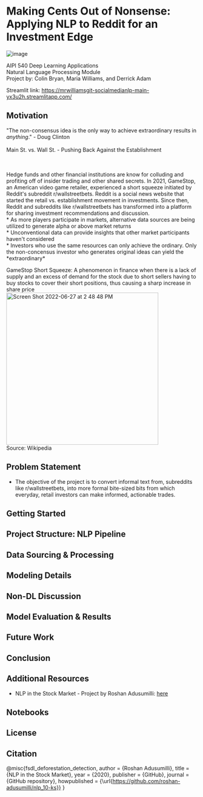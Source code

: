 # Making Cents Out of Nonsense: Applying NLP to Reddit for an Investment Edge
 ![image](https://user-images.githubusercontent.com/78511177/176003905-7eed8447-4bd7-43d5-98d0-ed475fe48a73.png)

AIPI 540 Deep Learning Applications
<br> Natural Language Processing Module
<br> Project by: Colin Bryan, Maria Williams, and Derrick Adam

Streamlit link: https://mrwilliamsgit-socialmedianlp-main-yx3u2h.streamlitapp.com/

Motivation
----------
"The non-consensus idea is the only way to achieve extraordinary results in *anything*." - Doug Clinton
<br> 
<br>
Main St. vs. Wall St. - Pushing Back Against the Establishment 
[](https://www.google.com/imgres?imgurl%3Dhttps%3A%2F%2Fimage.cnbcfm.com%2Fapi%2Fv1%2Fimage%2F39797041-wall_st_main_st_200.jpg%3Fv%3D1354732729%26w%3D1920%26h%3D1080%26imgrefurl%3Dhttps%3A%2F%2Fwww.cnbc.com%2F2010%2F12%2F29%2Fwall-street-and-suicide.html%26tbnid%3DF8TEObuejLjl2M%26vet%3D12ahUKEwj88qDlw_P4AhV1FlkFHbRwBFIQMyg0egQIARBK..i%26docid%3DaO3yAzd0VRD5iM%26w%3D1920%26h%3D1080%26q%3Dmain%20street%20and%20wall%20street%26ved%3D2ahUKEwj88qDlw_P4AhV1FlkFHbRwBFIQMyg0egQIARBK)

<br>
<br> Hedge funds and other financial institutions are know for colluding and profiting off of insider trading and other shared secrets. In 2021, GameStop, an American video game retailer, experienced a short squeeze initiated by Reddit's subreddit r/wallstreetbets. Reddit is a social news website that started the retail vs. establishment movement in investments. Since then, Reddit and subreddits like r/wallstreetbets has transformed into a platform for sharing investment recommendations and discussion. 

<br>
* As more players participate in markets, alternative data sources are being utilized to generate alpha or above market returns
<br>
* Unconventional data can provide insights that other market participants haven't considered
<br>
* Investors who use the same resources can only achieve the ordinary. Only the non-concensus investor who generates original ideas can yield the *extraordinary*

GameStop Short Squeeze: A phenomenon in finance when there is a lack of supply and an excess of demand for the stock due to short sellers having to buy stocks to cover their short positions, thus causing a sharp increase in share price
<br>
<img width="401" alt="Screen Shot 2022-06-27 at 2 48 48 PM" src="https://user-images.githubusercontent.com/78511177/176013914-8cca57f4-aad4-44a2-baed-ac7e06de1aa4.png">
<br> Source: Wikipedia


Problem Statement
-----------------
* The objective of the project is to convert informal text from, subreddits like r/wallstreetbets, into more formal bite-sized bits from which everyday, retail investors can make informed, actionable trades. 

Getting Started
---------------

Project Structure: NLP Pipeline
-----------------

Data Sourcing & Processing
--------------------------

Modeling Details
----------------

Non-DL Discussion
---------------

Model Evaluation & Results
----------------------------

Future Work
------------

Conclusion
----------

Additional Resources
--------------------
* NLP in the Stock Market - Project by Roshan Adusumilli: [here](https://towardsdatascience.com/nlp-in-the-stock-market-8760d062eb92#:~:text=Machine%20learning%20models%20implemented%20in,forms%20to%20forecast%20stock%20movements.)

Notebooks
---------

License
-------

Citation
--------
@misc{fsdl_deforestation_detection,
  author = {Roshan Adusumilli},
  title = {NLP in the Stock Market},
  year = {2020},
  publisher = {GitHub},
  journal = {GitHub repository},
  howpublished = {\url{https://github.com/roshan-adusumilli/nlp_10-ks}}
}
